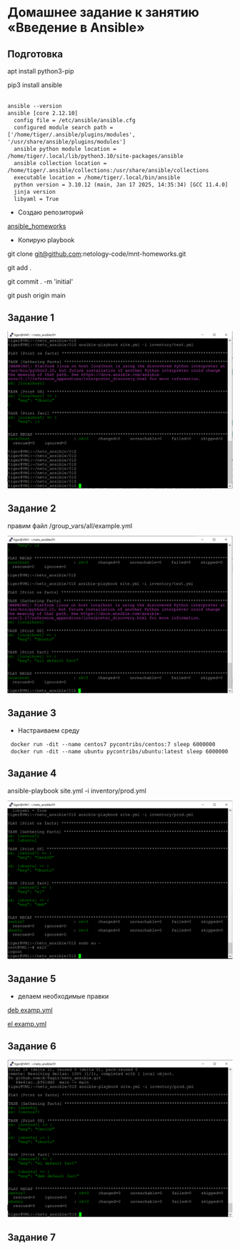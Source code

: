 # Домашнее задание к занятию «Введение в Ansible»

## Подготовка
  
apt install python3-pip

pip3 install ansible

```

ansible --version
ansible [core 2.12.10]
  config file = /etc/ansible/ansible.cfg
  configured module search path = ['/home/tiger/.ansible/plugins/modules', '/usr/share/ansible/plugins/modules']
  ansible python module location = /home/tiger/.local/lib/python3.10/site-packages/ansible
  ansible collection location = /home/tiger/.ansible/collections:/usr/share/ansible/collections
  executable location = /home/tiger/.local/bin/ansible
  python version = 3.10.12 (main, Jan 17 2025, 14:35:34) [GCC 11.4.0]
  jinja version
  libyaml = True 
```

* Создаю репозиторий 

[ansible_homeworks](https://github.com/A-Tagir/neto_ansible/tree/main)


* Копирую playbook
  
git clone git@github.com:netology-code/mnt-homeworks.git

git add .

git commit . -m 'initial'

git push origin main

## Задание 1

![ansible-playbook](https://github.com/A-Tagir/neto_ansible/blob/main/01/AnsiHomework1_1.png)

## Задание 2

правим файл /group_vars/all/example.yml

![ansible-playbook_all default fact](https://github.com/A-Tagir/neto_ansible/blob/main/01/AnsiHomework1_2.png)

## Задание 3

* Настраиваем среду
```
 docker run -dit --name centos7 pycontribs/centos:7 sleep 6000000
 docker run -dit --name ubuntu pycontribs/ubuntu:latest sleep 6000000
```
## Задание 4

ansible-playbook site.yml -i inventory/prod.yml

![ansible_prod](https://github.com/A-Tagir/neto_ansible/blob/main/01/AnsiHomework1_4.png)

## Задание 5

* делаем необходимые правки
  
[deb examp.yml](https://github.com/A-Tagir/neto_ansible/blob/main/01/group_vars/deb/examp.yml)


[el examp.yml](https://github.com/A-Tagir/neto_ansible/blob/main/01/group_vars/el/examp.yml)

## Задание 6

![default fact](https://github.com/A-Tagir/neto_ansible/blob/main/01/AnsiHomework1_5.png)

## Задание 7



